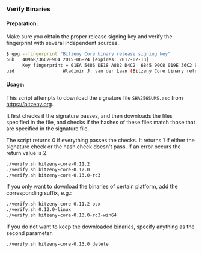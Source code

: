 ### Verify Binaries

#### Preparation:

Make sure you obtain the proper release signing key and verify the fingerprint with several independent sources.

```sh
$ gpg --fingerprint "Bitzeny Core binary release signing key"
pub   4096R/36C2E964 2015-06-24 [expires: 2017-02-13]
      Key fingerprint = 01EA 5486 DE18 A882 D4C2  6845 90C8 019E 36C2 E964
uid                  Wladimir J. van der Laan (Bitzeny Core binary release signing key) <laanwj@gmail.com>
```

#### Usage:

This script attempts to download the signature file `SHA256SUMS.asc` from https://bitzeny.org.

It first checks if the signature passes, and then downloads the files specified in the file, and checks if the hashes of these files match those that are specified in the signature file.

The script returns 0 if everything passes the checks. It returns 1 if either the signature check or the hash check doesn't pass. If an error occurs the return value is 2.


```sh
./verify.sh bitzeny-core-0.11.2
./verify.sh bitzeny-core-0.12.0
./verify.sh bitzeny-core-0.13.0-rc3
```

If you only want to download the binaries of certain platform, add the corresponding suffix, e.g.:

```sh
./verify.sh bitzeny-core-0.11.2-osx
./verify.sh 0.12.0-linux
./verify.sh bitzeny-core-0.13.0-rc3-win64
```

If you do not want to keep the downloaded binaries, specify anything as the second parameter.

```sh
./verify.sh bitzeny-core-0.13.0 delete
```

